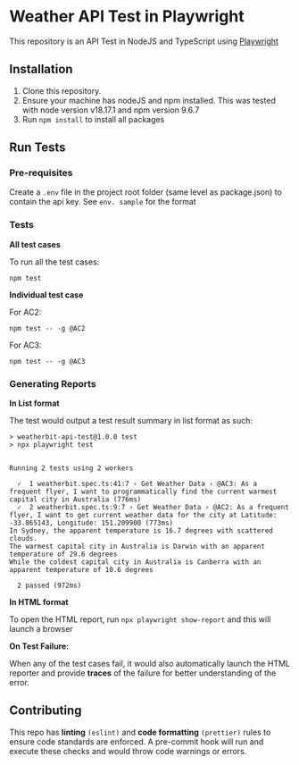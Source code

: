 # Weather API Test in Playwright

This repository is an API Test in NodeJS and TypeScript using [Playwright](https://playwright.dev/)

## Installation

1. Clone this repository.
2. Ensure your machine has nodeJS and npm installed. This was tested with node version v18.17.1 and npm version 9.6.7
3. Run `npm install` to install all packages

## Run Tests

### Pre-requisites

Create a `.env` file in the project root folder (same level as package.json) to contain the api key. See `env.
sample` for the format

### Tests

**All test cases**

To run all the test cases:

```
npm test
```

**Individual test case**

For AC2:

```
npm test -- -g @AC2
```

For AC3:

```
npm test -- -g @AC3
```

### Generating Reports

**In List format**

The test would output a test result summary in list format as such:

```> weatherbit-api-test@1.0.0 test
> weatherbit-api-test@1.0.0 test
> npx playwright test


Running 2 tests using 2 workers

  ✓  1 weatherbit.spec.ts:41:7 › Get Weather Data › @AC3: As a frequent flyer, I want to programmatically find the current warmest capital city in Australia (776ms)
  ✓  2 weatherbit.spec.ts:9:7 › Get Weather Data › @AC2: As a frequent flyer, I want to get current weather data for the city at Latitude: -33.865143, Longitude: 151.209900 (773ms)
In Sydney, the apparent temperature is 16.7 degrees with scattered clouds.
The warmest capital city in Australia is Darwin with an apparent temperature of 29.6 degrees
While the coldest capital city in Australia is Canberra with an apparent temperature of 10.6 degrees

  2 passed (972ms)

```

**In HTML format**

To open the HTML report, run `npx playwright show-report` and this will launch a browser

**On Test Failure:**

When any of the test cases fail, it would also automatically launch the HTML reporter and provide **traces** of the
failure for better understanding of the error.

## Contributing

This repo has **linting** `(eslint)` and **code formatting** `(prettier)` rules to ensure code standards are enforced.
A pre-commit hook will run and execute these checks and would throw code warnings or errors.
